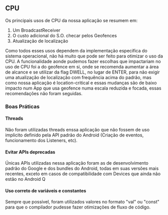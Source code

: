 ## CPU
Os principais usos de CPU da nossa aplicação se resumem em: 
1. Um BroadcastReceiver
2. O custo adicional do S.O. checar pelos Geofences
3. Atualização de localização

Como todos esses usos dependem da implementação especifica do sistema operacional, não há muito que pode ser feito para otimizar o uso da CPU. A funcionalidade aonde pudemos fazer escolhas que impactariam no uso de CPU foi a do geofence em si, onde se recomenda aumentar a área de alcance e se utilizar da flag DWELL, no lugar de ENTER, para não exigir uma atualização de localização com frequência acima do padrão, mas como nossa aplicação é location-critical e essas mudanças são de baixo impacto num App que usa geofence numa escala reduzida e focada, essas recomendações não foram seguidas.

<!-- ![Image](img_name.jpg) -->

### Boas Práticas
#### Threads
Não foram utilizadas threads enssa aplicação que não fossem de uso implicito definido pela API padrão do Android (Criação de eventos, funcionamento dos Listeners, etc).

#### Evitar APIs deprecadas
Únicas APIs utilizadas nessa aplicação foram as de desenvolvimento padrão do Google e dos bundles do Android, todas em suas versões mais recentes, exceto em casos de compatibilidade com Devices que ainda não estão no Android Q

#### Uso correto de variáveis e constantes
Sempre que possível, foram utilizados valores no formato "val" ou "const" para que o compilador pudesse fazer otimizações de fluxo de código.
